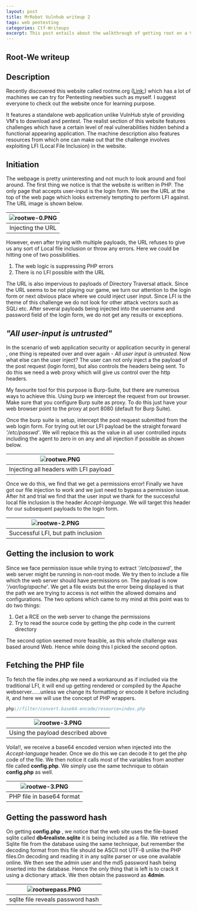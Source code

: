 ```yaml
---
layout: post
title: MrRobot Vulnhub writeup 2
tags: web pentesting
categories: Ctf-Writeups 
excerpt: This post entails about the walkthrough of getting root on a VM MrRobot which is present on VulnHub. This machine is at a beginner level, and one of the first machines that I broke on VulnHub. You are strongly recommended to try everything on your own before proceeding.
---
```


## Root-We writeup



## Description

Recently discovered this website called rootme.org (<a href="https://www.root-me.org/?page=news&lang=en">Link:</a>) which has a lot of machines we can try for Pentesting newbies such as myself. I suggest everyone to check out the website once for learning purpose.

It features a standalone web application unlike VulnHub style of providing VM's to download and pentest. The realist section of this website features challenges which have a certain level of real vulnerabilities hidden behind a functional appearing application. The machine description also features resources from which one can make out that the challenge involves exploiting LFI (Local File Inclusion) in the website.



## Initiation

The webpage is pretty uninteresting and not much to look around and fool around. The first thing we notice is that the website is written in PHP. The only page that accepts user-input is the login form. We see the URL at the top of the web page which looks extremely tempting to perform LFI against.
The URL image is shown below.



| ![rootwe-0.PNG]({{site.url}}/public/img/rootwe-1/rootwe-0.PNG) |
| :----------------------------------------------------------: |
|                      Injecting the URL                       |

However, even after trying with multiple payloads, the URL refuses to give us any sort of Local file inclusion or throw any  errors. Here we could be hitting one of two possibilities.

<ol><li>The web logic is suppressing PHP errors </li>
    <li>There is no LFI possible with the URL</li></ol>

The URL is also impervious to payloads of Directory Traversal attack. Since the URL seems to be not playing our game, we turn our attention to the login form or next obvious place where we could inject user input. Since LFI is the theme of this challenge we do not look for other attack vectors such as SQLi etc. After several payloads being injected into the username and password field of the login form, we do not get any results or exceptions.



##  *"All user-input is untrusted"*

In the scenario of web application security or application security in general , one thing is repeated over and over again - *All user input is untrusted*. Now what  else can the user inject? The user can not only inject a the payload of the post request (login form), but also controls the headers being sent. To do this we need a web proxy which will give us control over the http headers. 

My favourite tool for this purpose is Burp-Suite, but there are numerous ways to achieve this. Using burp we intercept the request from our browser. Make sure that you configure Burp suite as proxy. To do this just have your web browser point to the proxy at port 8080 (default for Burp Suite).

Once the burp suite is setup, intercept the post request submitted from the web login form. For trying out let our LFI payload be the straight forward *'/etc/passwd'*. We will replace this as the value in all user controlled inputs including the agent to zero in on any and all injection if possible as shown below.

| ![rootwe.PNG]({{site.url}}/public/img/rootwe-1/rootwe.PNG) |
| :--------------------------------------------------------: |
|           Injecting all headers with LFI payload           |



Once we do this, we find that we get a permissions error! Finally we have got our file injection to work and we just need to bypass a permission issue. After hit and trial we find that the user input we thank for the successful local file inclusion is the header *Accept-language*. We will target this header for our subsequent payloads to the login form.

| ![rootwe-2.PNG]({{site.url}}/public/img/rootwe-1/rootwe-2.PNG) |
| :----------------------------------------------------------: |
|              Successful LFI, but path inclusion              |

## Getting the inclusion to work

Since we face permission issue while trying to extract *'/etc/passwd'*, the web server might be running in non-root mode. We try then to include a file which the web server should have permissions on. The payload is now *'/var/log/apache*'. We get  a file exists but the error being displayed is that the path we are trying to access is not within the allowed domains and configurations. The two options which came to my mind at this point was to do two things:

1. Get a RCE on the web server to change the permissions
2. Try to read the source code by getting the php  code in the current directory

The second option seemed more feasible, as this whole challenge was based around Web.  Hence while doing this I picked the second option.



## Fetching the PHP file

To fetch the file index.php we need a workaround as if included via the traditional LFI, it will end up getting rendered or compiled by the Apache webserver......unless we change its formatting  or encode it before including it, and here we will use the concept of PHP wrappers.

```php
php://filter/convert.base64-encode/resource=index.php
```

| ![rootwe-3.PNG]({{site.url}}/public/img/rootwe-1/rootwe-3.PNG) |
| :----------------------------------------------------------: |
|              Using the payload described above               |

Voila!!, we receive a base64 encoded version when injected into the *Accept-language* header. Once we do this we can decode it to get the php code of the file. We then notice it calls most of the variables from another file called **config.php**. We simply use the same technique to obtain **config.php** as well. 

| ![rootwe-3.PNG]({{site.url}}/public/img/rootwe-1/rootwe-4.PNG) |
| :----------------------------------------------------------: |
|                  PHP file in base64 format                   |

## Getting the password hash

On getting **config.php** , we notice that the web site uses the file-based sqlite called **db4realiste.sqlite** it is being included as a file. We retrieve the Sqlite file from the database using the same technique, but remember the decoding format from this file should be ASCII not UTF-8 unlike the PHP files.On decoding and reading it in any sqlite parser or use one available online. We then see the admin user and the md5 password hash being inserted into the database. Hence the only thing that is left is to crack it using a dictionary attack. We then obtain the password as **4dmin**.



| ![rootwepass.PNG]({{site.url}}/public/img/rootwe-1/rootwepass.PNG) |
| :----------------------------------------------------------: |
|              sqlite file reveals password hash               |



